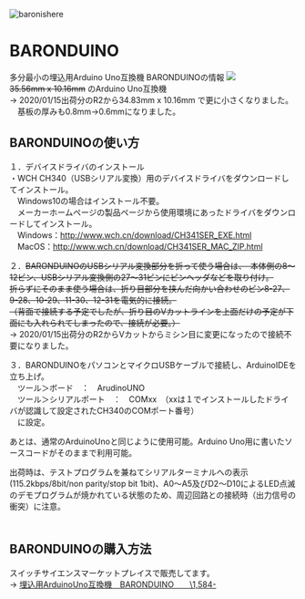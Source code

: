 ![baronishere](https://user-images.githubusercontent.com/19830611/72323138-56d16780-36eb-11ea-8dac-087b128b5be9.png)

# BARONDUINO
多分最小の埋込用Arduino Uno互換機 BARONDUINOの情報
![](https://blog-imgs-133.fc2.com/v/a/g/vagabondworks/IMG_5871.jpg)  
~~35.56mm x 10.16mm~~ のArduino Uno互換機  
→ 2020/01/15出荷分のR2から34.83mm x 10.16mm で更に小さくなりました。  
　基板の厚みも0.8mm→0.6mmになりました。

## BARONDUINOの使い方

１．デバイスドライバのインストール  
・WCH CH340（USBシリアル変換）用のデバイスドライバをダウンロードしてインストール。  
　Windows10の場合はインストール不要。  
　メーカーホームページの製品ページから使用環境にあったドライバをダウンロードしてインストール。  
　Windows：http://www.wch.cn/download/CH341SER_EXE.html  
　MacOS：http://www.wch.cn/download/CH341SER_MAC_ZIP.html  
  
２．~~BARONDUINOのUSBシリアル変換部分を折って使う場合は、　本体側の8～12ピン、USBシリアル変換側の27～31ピンにピンヘッダなどを取り付け。  
折らずにそのまま使う場合は、折り目部分を挟んだ向かい合わせのピン8-27、9-28、10-29、11-30、12-31を電気的に接続。  
（背面で接続する予定でしたが、折り目のVカットラインを上面だけの予定が下面にも入れられてしまったので、接続が必要。）~~  
→ 2020/01/15出荷分のR2からVカットからミシン目に変更になったので接続不要になりました。  
  
３．BARONDUINOをパソコンとマイクロUSBケーブルで接続し、ArduinoIDEを立ち上げ。  
　ツール＞ボード　：　ArudinoUNO  
　ツール＞シリアルポート　：　COMxx　（xxは１でインストールしたドライバが認識して設定されたCH340のCOMポート番号）  
　に設定。  
  
あとは、通常のArduinoUnoと同じように使用可能。Arduino Uno用に書いたソースコードがそのままで利用可能。　  
  
出荷時は、テストプログラムを兼ねてシリアルターミナルへの表示(115.2kbps/8bit/non parity/stop bit 1bit)、A0～A5及びD2～D10によるLED点滅のデモプログラムが焼かれている状態のため、周辺回路との接続時（出力信号の衝突）に注意。  
　
  
## BARONDUINOの購入方法
  
スイッチサイエンスマーケットプレイスで販売してます。  
→ [埋込用ArduinoUno互換機　BARONDUINO　　\1,584-](https://www.switch-science.com/catalog/5931/)  
